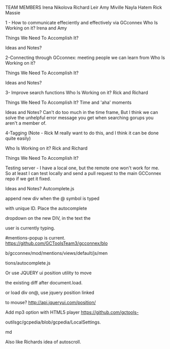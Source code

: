 TEAM MEMBERS
Irena Nikolova
Richard Leir
Amy Miville
Nayla Hatem
Rick Massie 

1 - How to communicate effeciently and effectively via GCconnex
Who Is Working on it?
Irena and Amy


Things We Need To Accomplish It?


Ideas and Notes?






2-Connecting through GCconnex: meeting people we can learn from
Who Is Working on it?


Things We Need To Accomplish It?


Ideas and Notes?









3- Improve search functions
Who Is Working on it?
Rick and Richard

Things We Need To Accomplish It?
Time and 'aha' moments

Ideas and Notes?
Can't do too much in the time frame, But I think we can solve the unhelpful error message you get when searching gorups you aren't a member of. 




4-Tagging (Note - Rick M really want to do this, and I think it can be done quite easily)

Who Is Working on it?
Rick and Richard

Things We Need To Accomplish It?

Testing server - I have a local one, but the remote one won't work for me. So at least I can test locally and send a pull request to the main GCConnex repo if we get it fixed. 

Ideas and Notes?
Autcomplete.js

append new div when the @ symbol is typed 

with unique ID. Place the autocomplete 

dropdown on the new DIV, in the text the 

user is currently typing. 

#mentions-popup is current.
https://github.com/GCToolsTeam3/gcconnex/blo

b/gcconnex/mod/mentions/views/default/js/men

tions/autocomplete.js

Or use JQUERY ui position utility to move 

the existing diff after document.load.

or load div on@, use jquery position linked 

to mouse?
http://api.jqueryui.com/position/





Add mp3 option with HTML5 player
https://github.com/gctools-

outilsgc/gcpedia/blob/gcpedia/LocalSettings.

md

Also like Richards idea of autoscroll.







